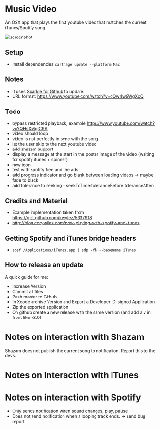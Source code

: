 # Music Video
An OSX app that plays the first youtube video that matches the current iTunes/Spotify song.

![screenshot](http://i.imgur.com/dsyslie.png)

## Setup
* Install dependencies `carthage update --platform Mac`

## Notes
* It uses [Sparkle for Github](https://github.com/yene/Sparkle-for-Github) to update.
* URL format: https://www.youtube.com/watch?v=dQw4w9WgXcQ

## Todo
* bypass restricted playback, example https://www.youtube.com/watch?v=YQHsXMglC9A
* video should loop
* video is not perfectly in sync with the song
* let the user skip to the next youtube video
* add shazam support
* display a message at the start in the poster image of the video (waiting for spotify itunes + spinner)
* new icon
* test with spotify free and the ads
* add progress indicator and go blank between loading videos -> maybe fade to black
* add tolerance to seeking - seekToTime:toleranceBefore:toleranceAfter:

## Credits and Material
* Example implementation taken from https://gist.github.com/kwylez/5337918
* http://blog.corywiles.com/now-playing-with-spotify-and-itunes

## Getting Spotify and iTunes bridge headers
* `sdef /Applications/iTunes.app | sdp -fh --basename iTunes`

## How to release an update
A quick guide for me:

* Increase Version
* Commit all files
* Push master to Github
* In Xcode archive Version and Export a Developer ID-signed Application
* Zip the exported application
* On github create a new release with the same version (and add a v in front like v2.0)

# Notes on interaction with Shazam
Shazam does not publish the current song to notification. Report this to the devs.

# Notes on interaction with iTunes

# Notes on interaction with Spotify
* Only sends notification when sound changes, play, pause.
* Does not send notification when a looping track ends. -> send bug report
